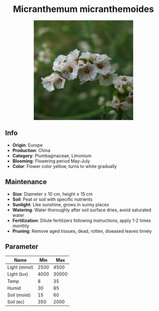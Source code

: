 <h1 align='center'>Micranthemum micranthemoides</h1>
<p align="center">
    <img 
        align='center'
        width='320'
        src="../images/micranthemum micranthemoides.png" 
        alt='Micranthemum micranthemoides' />
</p>

## Info

 - **Origin**: Europe
 - **Production**: China
 - **Category**: Plumbaginaceae, Limonium
 - **Blooming**: Flowering period May-July
 - **Color**: Flower color yellow, turns to white gradually

## Maintenance

 - **Size**: Diameter ≥ 10 cm, height ≥ 15 cm
 - **Soil**: Peat or soil with specific nutrients
 - **Sunlight**: Like sunshine, grows in sunny places
 - **Watering**: Water thoroughly after soil surface dries, avoid saturated water
 - **Fertilization**: Dilute fertilizers following instructions, apply 1-2 times monthly
 - **Pruning**: Remove aged tissues, dead, rotten, diseased leaves timely

## Parameter

| Name         | Min  | Max   |
|--------------|------|-------|
| Light (mmol) | 2500 | 4500  |
| Light (lux)  | 4000 | 30000 |
| Temp         | 8    | 35    |
| Humid        | 30   | 85    |
| Soil (moist) | 15   | 60    |
| Soil (ec)    | 350  | 2000  |